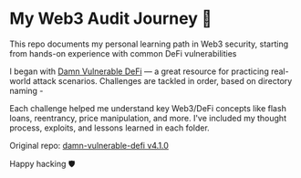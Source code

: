 # My Web3 Audit Journey 🚀

This repo documents my personal learning path in Web3 security, starting from hands-on experience with common DeFi vulnerabilities

I began with [Damn Vulnerable DeFi](https://www.damnvulnerabledefi.xyz/) — a great resource for practicing real-world attack scenarios. Challenges are tackled in order, based on directory naming -

Each challenge helped me understand key Web3/DeFi concepts like flash loans, reentrancy, price manipulation, and more. I've included my thought process, exploits, and lessons learned in each folder.

Original repo: [damn-vulnerable-defi v4.1.0](https://github.com/theredguild/damn-vulnerable-defi/tree/v4.1.0)

Happy hacking 🛡️

